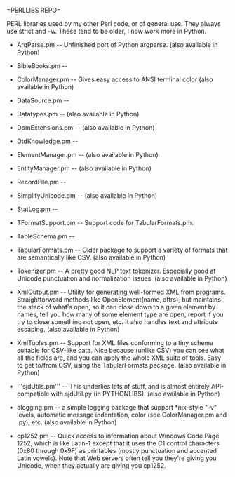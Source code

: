 =PERLLIBS REPO=

PERL libraries used by my other Perl code, or of general use.
They always use strict and -w. These tend to be older, I now work more in Python.

* ArgParse.pm -- Unfinished port of Python argparse.
(also available in Python)

* BibleBooks.pm --

* ColorManager.pm -- Gives easy access to ANSI terminal color
(also available in Python)

* DataSource.pm --

* Datatypes.pm --
(also available in Python)

* DomExtensions.pm --
(also available in Python)

* DtdKnowledge.pm --

* ElementManager.pm --
(also available in Python)

* EntityManager.pm --
(also available in Python)

* RecordFile.pm --

* SimplifyUnicode.pm --
(also available in Python)

* StatLog.pm --

* TFormatSupport.pm -- Support code for TabularFormats.pm.

* TableSchema.pm --

* TabularFormats.pm -- Older package to support a variety of formats that
are semantically like CSV.
(also available in Python)

* Tokenizer.pm -- A pretty good NLP text tokenizer. Especially good at Unicode
punctuation and normalization issues.
(also available in Python)

* XmlOutput.pm -- Utility for generating well-formed XML from programs.
Straightforward methods like OpenElement(name, attrs), but maintains the
stack of what's open, so it can close down to a given element by names, tell
you how many of some element type are open, report if you try to close something
not open, etc. It also handles text and attribute escaping.
(also available in Python)

* XmlTuples.pm -- Support for XML files conforming to a tiny schema suitable for
CSV-like data. Nice because (unlike CSV) you can see what all the fields are,
and you can apply the whole XML suite of tools. Easy to get to/from CSV,
using the TabularFormats package.
(also available in Python)

* '''sjdUtils.pm''' -- This underlies lots of stuff, and is almost entirely API-compatible
with sjdUtil.py (in PYTHONLIBS).
(also available in Python)

* alogging.pm -- a simple logging package that support *nix-style "-v" levels,
automatic message indentation, color (see ColorManager.pm and .py), etc.
(also available in Python)

* cp1252.pm -- Quick access to information about Windows Code Page 1252, which
is like Latin-1 except that it uses the C1 control characters (0x80 through 0x9F)
as printables (mostly punctuation and accented Latin vowels). Note that Web
servers often tell you they're giving you Unicode, when they actually are
giving you cp1252.

